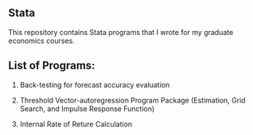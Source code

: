 ## Stata

This repository contains Stata programs that I wrote for my graduate economics courses. 

## List of Programs:
1. Back-testing for forecast accuracy evaluation

2. Threshold Vector-autoregression Program Package (Estimation, Grid Search, and Impulse Response Function)

3. Internal Rate of Reture Calculation
